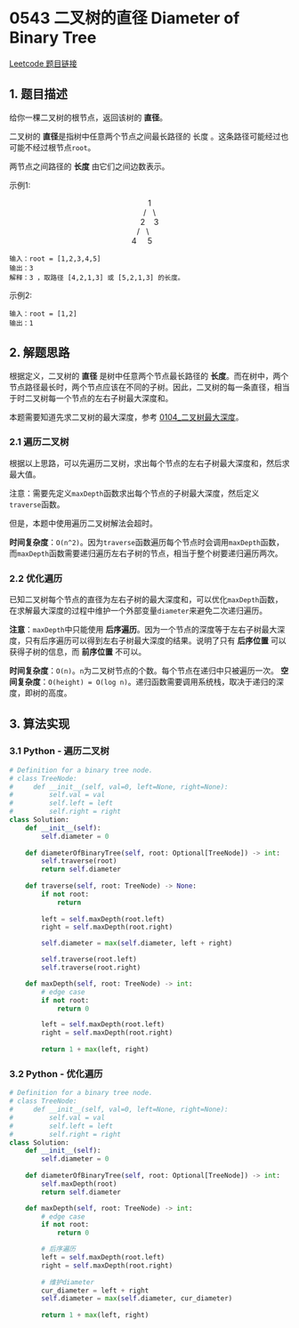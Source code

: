 # 0543 二叉树的直径 Diameter of Binary Tree
[Leetcode 题目链接](https://leetcode.com/problems/diameter-of-binary-tree/description/)

## 1. 题目描述
给你一棵二叉树的根节点，返回该树的 **直径**。

二叉树的 **直径**是指树中任意两个节点之间最长路径的 长度 。这条路径可能经过也可能不经过根节点`root`。

两节点之间路径的 **长度** 由它们之间边数表示。

示例1:
<center> 1 </center>
<center>/&nbsp;&nbsp;&nbsp;\</center>
<center>2&nbsp;&nbsp;&nbsp;&nbsp;3</center>
<center>/&nbsp;&nbsp;&nbsp;\&nbsp;&nbsp;&nbsp;&nbsp;&nbsp;&nbsp;</center>
<center>4&nbsp;&nbsp;&nbsp;&nbsp;&nbsp;5&nbsp;&nbsp;&nbsp;&nbsp;&nbsp;&nbsp;&nbsp;</center>

```
输入：root = [1,2,3,4,5]
输出：3
解释：3 ，取路径 [4,2,1,3] 或 [5,2,1,3] 的长度。
```

示例2:
```
输入：root = [1,2]
输出：1
```

## 2. 解题思路
根据定义，二叉树的 **直径** 是树中任意两个节点最长路径的 **长度**。而在树中，两个节点路径最长时，两个节点应该在不同的子树。因此，二叉树的每一条直径，相当于时二叉树每一个节点的左右子树最大深度和。

本题需要知道先求二叉树的最大深度，参考 [0104_二叉树最大深度](/leetcode/0104_二叉树的最大深度.md)。

### 2.1 遍历二叉树
根据以上思路，可以先遍历二叉树，求出每个节点的左右子树最大深度和，然后求最大值。

注意：需要先定义`maxDepth`函数求出每个节点的子树最大深度，然后定义`traverse`函数。

但是，本题中使用遍历二叉树解法会超时。

**时间复杂度**：`O(n^2)`。因为`traverse`函数遍历每个节点时会调用`maxDepth`函数，而`maxDepth`函数需要递归遍历左右子树的节点，相当于整个树要递归遍历两次。

### 2.2 优化遍历
已知二叉树每个节点的直径为左右子树的最大深度和，可以优化`maxDepth`函数，在求解最大深度的过程中维护一个外部变量`diameter`来避免二次递归遍历。

**注意**：`maxDepth`中只能使用 **后序遍历**。因为一个节点的深度等于左右子树最大深度，只有后序遍历可以得到左右子树最大深度的结果。说明了只有 **后序位置** 可以获得子树的信息，而 **前序位置** 不可以。


**时间复杂度**：`O(n)`。`n`为二叉树节点的个数。每个节点在递归中只被遍历一次。
**空间复杂度**：`O(height) = O(log n)`。递归函数需要调用系统栈，取决于递归的深度，即树的高度。

## 3. 算法实现
### 3.1 Python - 遍历二叉树
```Python
# Definition for a binary tree node.
# class TreeNode:
#     def __init__(self, val=0, left=None, right=None):
#         self.val = val
#         self.left = left
#         self.right = right
class Solution:
    def __init__(self):
        self.diameter = 0
    
    def diameterOfBinaryTree(self, root: Optional[TreeNode]) -> int:
        self.traverse(root)
        return self.diameter
    
    def traverse(self, root: TreeNode) -> None:
        if not root:
            return
        
        left = self.maxDepth(root.left)
        right = self.maxDepth(root.right)

        self.diameter = max(self.diameter, left + right)

        self.traverse(root.left)
        self.traverse(root.right)

    def maxDepth(self, root: TreeNode) -> int:
        # edge case
        if not root:
            return 0

        left = self.maxDepth(root.left)
        right = self.maxDepth(root.right)
        
        return 1 + max(left, right)
```

### 3.2 Python - 优化遍历
```Python
# Definition for a binary tree node.
# class TreeNode:
#     def __init__(self, val=0, left=None, right=None):
#         self.val = val
#         self.left = left
#         self.right = right
class Solution:
    def __init__(self):
        self.diameter = 0
    
    def diameterOfBinaryTree(self, root: Optional[TreeNode]) -> int:
        self.maxDepth(root)
        return self.diameter

    def maxDepth(self, root: TreeNode) -> int:
        # edge case
        if not root:
            return 0

        # 后序遍历
        left = self.maxDepth(root.left)
        right = self.maxDepth(root.right)
        
        # 维护diameter
        cur_diameter = left + right
        self.diameter = max(self.diameter, cur_diameter)
        
        return 1 + max(left, right)
```